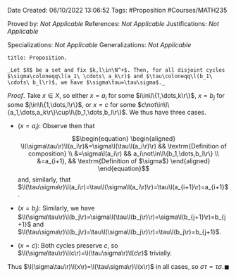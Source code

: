 <div class="topSpace"></div>

Date Created: 06/10/2022 13:06:52
Tags: #Proposition #Courses/MATH235

Proved by: _Not Applicable_
References: _Not Applicable_
Justifications: _Not Applicable_

Specializations: _Not Applicable_
Generalizations: _Not Applicable_

``` ad-Proposition
title: Proposition.

_Let $X$ be a set and fix $k,l\in\N^+$. Then, for all disjoint cycles $\sigma\coloneqq\l(a_1\ \cdots\ a_k\r)$ and $\tau\coloneqq\l(b_1\ \cdots\ b_l\r)$, we have $\sigma\tau=\tau\sigma$._

```

_Proof_. Take $x\in X$, so either $x=a_i$ for some $i\in\l\{1,\dots,k\r\}$, $x=b_j$ for some $j\in\l\{1,\dots,l\r\}$, or $x=c$ for some $c\not\in\l\{a_1,\dots,a_k\r\}\cup\l\{b_1,\dots,b_l\r\}$. We thus have three cases.
* ($x=a_i$): Observe then that
$$\begin{equation}
    \begin{aligned}
        \l(\sigma\tau\r)\l(a_i\r)&=\sigma\l(\tau\l(a_i\r)\r) && \textrm{Definition of composition} \\
        &=\sigma\l(a_i\r) && a_i\not\in\l\{b_1,\dots,b_l\r\} \\
        &=a_{i+1}, && \textrm{Definition of $\sigma$}
    \end{aligned}
\end{equation}$$
and, similarly, that $\l(\tau\sigma\r)\l(a_i\r)=\tau\l(\sigma\l(a_i\r)\r)=\tau\l(a_{i+1}\r)=a_{i+1}$.

* ($x=b_j$): Similarly, we have $\l(\sigma\tau\r)\l(b_j\r)=\sigma\l(\tau\l(b_j\r)\r)=\sigma\l(b_{j+1}\r)=b_{j+1}$ and $\l(\tau\sigma\r)\l(b_j\r)=\tau\l(\sigma\l(b_j\r)\r)=\tau\l(b_j\r)=b_{j+1}$.
* ($x=c$): Both cycles preserve $c$, so $\l(\sigma\tau\r)\l(c\r)=\l(\tau\sigma\r)\l(c\r)$ trivially.

Thus $\l(\sigma\tau\r)\l(x\r)=\l(\tau\sigma\r)\l(x\r)$ in all cases, so $\sigma\tau=\tau\sigma$.<span style="float:right;">$\blacksquare$</span>
